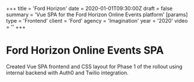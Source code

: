 +++
title = 'Ford Horizon'
date = 2020-01-01T09:30:00Z
draft = false
summary = 'Vue SPA for the Ford Horizon Online Events platform'
[params]
  type = 'Frontend'
  client = 'Ford'
  agency = 'Imagination'
  year = '2020'
  video = ''
+++

# Ford Horizon Online Events SPA

Created Vue SPA frontend and CSS layout for Phase 1 of the rollout using internal backend with Auth0 and Twilio integration.
